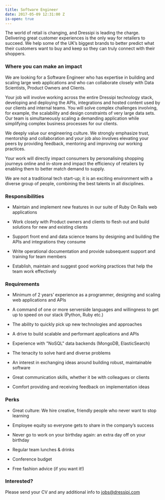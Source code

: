 ```yaml
---
title: Software Engineer
date: 2017-05-09 12:31:00 Z
is-open: true
---
```


The world of retail is changing, and Dressipi is leading the charge. Delivering great customer experiences is the only way for retailers to succeed. We help some of the UK’s biggest brands to better predict what their customers want to buy and keep so they can truly connect with their shoppers. 

### Where you can make an impact

We are looking for a Software Engineer who has expertise in building and scaling large web applications and who can collaborate closely with Data Scientists, Product Owners and Clients.

Your job will involve working across the entire Dressipi technology stack, developing and deploying the APIs, integrations and hosted content used by our clients and internal teams. You will solve complex challenges involving, for example, the scalability and design constraints of very large data sets. Our team is simultaneously scaling a demanding application while simplifying complex business processes for our clients.

We deeply value our engineering culture. We strongly emphasize trust, mentorship and collaboration and your job also involves elevating your peers by providing feedback, mentoring and improving our working practices.

Your work will directly impact consumers by personalising shopping journeys online and in-store and impact the efficiency of retailers by enabling them to better match demand to supply. 

We are not a traditional tech start-up; it is an exciting environment with a diverse group of people, combining the best talents in all disciplines.

### Responsibilities

* Maintain and implement new features in our suite of Ruby On Rails web applications

* Work closely with Product owners and clients to flesh out and build solutions for new and existing clients

* Support front end and data science teams by designing and building the APIs and integrations they consume

* Write operational documentation and provide subsequent support and training for team members

* Establish, maintain and suggest good working practices that help the team work effectively

### Requirements

* Minimum of 2 years’ experience as a programmer, designing and scaling web applications and APIs
 
* A command of one or more serverside languages and willingness to get up to speed on our stack (Python, Ruby etc.)

* The ability to quickly pick up new technologies and approaches

* A drive to build scalable and performant applications and APIs

* Experience with "NoSQL" data backends (MongoDB, ElasticSearch)

* The tenacity to solve hard and diverse problems

* An interest in exchanging ideas around building robust, maintainable software

* Great communication skills, whether it be with colleagues or clients

* Comfort providing and receiving feedback on implementation ideas

### Perks

* Great culture: We hire creative, friendly people who never want to stop learning
 
* Employee equity so everyone gets to share in the company’s success

* Never go to work on your birthday again: an extra day off on your birthday

* Regular team lunches & drinks

* Conference budget

* Free fashion advice (if you want it!)

### Interested?

Please send your CV and any additional info to [jobs@dressipi.com](mailto:jobs@dressipi.com)
